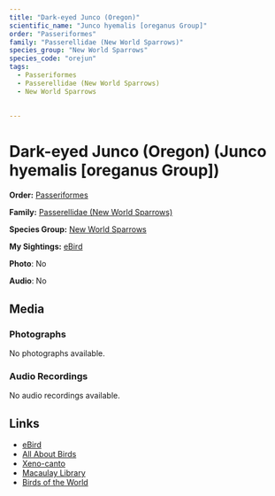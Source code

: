 ```yaml
---
title: "Dark-eyed Junco (Oregon)"
scientific_name: "Junco hyemalis [oreganus Group]"
order: "Passeriformes"
family: "Passerellidae (New World Sparrows)"
species_group: "New World Sparrows"
species_code: "orejun"
tags: 
  - Passeriformes
  - Passerellidae (New World Sparrows)
  - New World Sparrows
  
  
---
```


# Dark-eyed Junco (Oregon) (Junco hyemalis [oreganus Group])

**Order:** [Passeriformes](/tags/passeriformes)

**Family:** [Passerellidae (New World Sparrows)](/tags/passerellidae-new-world-sparrows)

**Species Group:** [New World Sparrows](/tags/new-world-sparrows)

**My Sightings:** [eBird](https://ebird.org/lifelist?r=world&time=life&spp=orejun)

**Photo**: No 

**Audio**: No

## Media
### Photographs
No photographs available.

### Audio Recordings
No audio recordings available.

## Links
* [eBird](https://ebird.org/species/orejun) 
* [All About Birds](https://www.allaboutbirds.org/guide/orejun) 
* [Xeno-canto](https://www.xeno-canto.org/species/junco-hyemalis-[oreganus-group]) 
* [Macaulay Library](https://search.macaulaylibrary.org/catalog?taxonCode=orejun&sort=rating_rank_desc)
* [Birds of the World](https://birdsoftheworld.org/bow/species/orejun)

